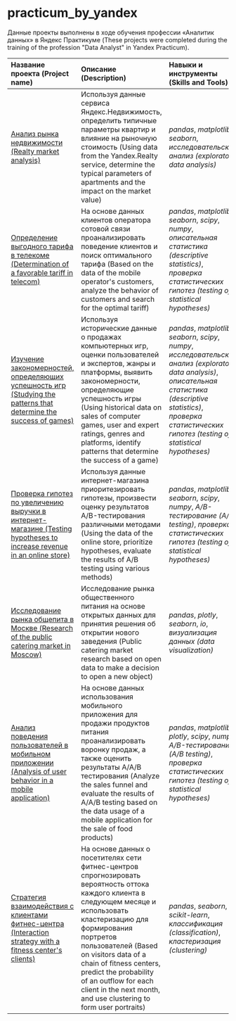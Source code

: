 # practicum_by_yandex

Данные проекты выполнены в ходе обучения профессии «Аналитик данных» в Яндекс Практикуме
(These projects were completed during the training of the profession "Data Analyst" in Yandex Practicum).

| Название проекта (Project name) | Описание (Description) | Навыки и инструменты (Skills and Tools) | 
| :---------------------- | :---------------------- | :---------------------- |
| [Анализ рынка недвижимости (Realty market analysis)](real_estate_market_research) | Используя данные сервиса Яндекс.Недвижимость, определить типичные параметры квартир и влияние на рыночную стоимость (Using data from the Yandex.Realty service, determine the typical parameters of apartments and the impact on the market value) | *pandas*, *matplotlib*, *seaborn*, *исследовательский анализ (exploratory data analysis)* |
| [Определение выгодного тарифа в телекоме (Determination of a favorable tariff in telecom)](tariffs_of_a_telecom_company) | На основе данных клиентов оператора сотовой связи проанализировать поведение клиентов и поиск оптимального тарифа (Based on the data of the mobile operator's customers, analyze the behavior of customers and search for the optimal tariff) | *pandas*, *matplotlib*, *seaborn*, *scipy*, *numpy*, *описательная статистика (descriptive statistics)*, *проверка статистических гипотез (testing of statistical hypotheses)* |
| [Изучение закономерностей, определяющих успешность игр (Studying the patterns that determine the success of games)](computer_games_sales) | Используя исторические данные о продажах компьютерных игр, оценки пользователей и экспертов, жанры и платформы, выявить закономерности, определяющие успешность игры (Using historical data on sales of computer games, user and expert ratings, genres and platforms, identify patterns that determine the success of a game) | *pandas*, *matplotlib*, *seaborn*, *scipy*, *numpy*, *исследовательский анализ (exploratory data analysis)*, *описательная статистика (descriptive statistics)*, *проверка статистических гипотез (testing of statistical hypotheses)* |
| [Проверка гипотез по увеличению выручки в интернет-магазине (Testing hypotheses to increase revenue in an online store)](analysis_of_a-b_test_results) | Используя данные интернет-магазина приоритезировать гипотезы, произвести оценку результатов A/B-тестирования различными методами (Using the data of the online store, prioritize hypotheses, evaluate the results of A/B testing using various methods) | *pandas*, *matplotlib*, *seaborn*, *scipy*, *numpy*, *A/B-тестирование (A/B testing)*, *проверка статистических гипотез (testing of statistical hypotheses)* |
| [Исследование рынка общепита в Москве (Research of the public catering market in Moscow)](catering_research_in_moscow) | Исследование рынка общественного питания на основе открытых данных для принятия решения об открытии нового заведения (Public catering market research based on open data to make a decision to open a new object) | *pandas*, *plotly*, *seaborn*, *io*, *визуализация данных (data visualization)* |
| [Анализ поведения пользователей в мобильном приложении (Analysis of user behavior in a mobile application)](online_food_store_funnel) | На основе данных использования мобильного приложения для продажи продуктов питания проанализировать воронку продаж, а также оценить результаты A/A/B тестирования (Analyze the sales funnel and evaluate the results of A/A/B testing based on the data usage of a mobile application for the sale of food products) | *pandas*, *matplotlib*, *plotly*, *scipy*, *numpy*, *A/B-тестирование (A/B testing)*, *проверка статистических гипотез (testing of statistical hypotheses)* |
| [Стратегия взаимодействия с клиентами фитнес-центра (Interaction strategy with a fitness center's clients)](fitness_center_churn) | На основе данных о посетителях сети фитнес-центров спрогнозировать вероятность оттока каждого клиента в следующем месяце и использовать кластеризацию для формирования портретов пользователей (Based on visitors data of a chain of fitness centers, predict the probability of an outflow for each client in the next month, and use clustering to form user portraits) | *pandas*, *seaborn*, *scikit-learn*, *классификация (classification)*, *кластеризация (clustering)* |
